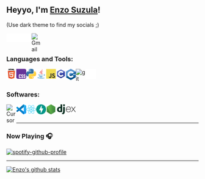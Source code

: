 ## Heyyo, I'm <a href="suzulaenzo.github.io/EnzoSuzula/" target="_blank">Enzo Suzula</a>!
(Use dark theme to find my socials ;)

<a href="suzulaenzo.github.io/EnzoSuzula/" target="_blank"><img align="left" alt="aakarsh.me" width="22px" 
src="https://github.com/Aakarsh-B/trying-repos/blob/master/www.svg" />
</a>

<a href="https://www.linkedin.com/in/suzulaenzo" target="_blank"><img align="left" alt="Aakarsh B | LinkedIn" width="22px" 
src="https://github.com/Aakarsh-B/trying-repos/blob/master/linkedin.svg" />
</a>

<a href="https://instagram.com/suzulaenzo" target="_blank"><img align="left" alt="Enzo Suzula | Instagram" width="22px" 
src="https://github.com/Aakarsh-B/trying-repos/blob/master/insta.svg" />
</a>

<a href="mailto:suzulaenzo@gmail.com" target="_blank"> <img align="left" alt="Gmail" width="23.5px" 
src="https://raw.githubusercontent.com/gauravghongde/social-icons/master/SVG/White/Gmail_white.svg"/>
</a>

<br/>
<br/>


### Languages and Tools:


<a href="https://g.co/kgs/fwQboix" target="_blank"><img align="left" alt="HTML5" width="26px" src="https://raw.githubusercontent.com/github/explore/80688e429a7d4ef2fca1e82350fe8e3517d3494d/topics/html/html.png" />
</a>

<a href="https://www.w3schools.com/css/" target="_blank"><img align="left" alt="CSS3" width="26px" src="https://raw.githubusercontent.com/github/explore/80688e429a7d4ef2fca1e82350fe8e3517d3494d/topics/css/css.png" />
</a>

<a href="https://www.python.org" target="_blank"> <img align="left" alt="Python" width="26px" 
src="https://github.com/Aakarsh-B/trying-repos/blob/master/python-5.svg?raw=true"/>
</a>

<a href="https://www.java.com/" target="_blank"> <img align="left" alt="Java" width="26px" 
src="https://raw.githubusercontent.com/devicons/devicon/master/icons/java/java-original.svg" />
</a>

<a href="https://developer.mozilla.org/en-US/docs/Web/JavaScript" target="_blank"> <img align="left" alt="JavaScript" width="26px"
src="https://raw.githubusercontent.com/devicons/devicon/master/icons/javascript/javascript-original.svg" />
</a>

<a href="https://www.cprogramming.com/" target="_blank"> <img align="left" alt="C" width="26px" 
src="https://github.com/Aakarsh-B/trying-repos/blob/master/c-programming.png"/> 
</a>

<a href="https://www.w3schools.com/cpp/" target="_blank"> <img align="left" alt="C++" width="26px" 
src="https://github.com/Aakarsh-B/trying-repos/blob/master/c++.png"/> 
</a>

<a href="https://git-scm.com/" target="_blank"> <img align="left" alt="git" width="26px" 
src="https://www.vectorlogo.zone/logos/git-scm/git-scm-icon.svg"/> 
</a>

<a href ="https://github.com"> <img align="left" alt="GitHub" width="26px" 
src="https://github.com/Aakarsh-B/trying-repos/blob/master/github.svg" />
</a>

<br />
<br />

### Softwares:

<a href="https://www.cursor.com" target="_blank"> <img align="left" alt="Cursor" width="26px" 
src="https://www.cursor.com/favicon.svg"/> 
</a>

<a href="https://code.visualstudio.com"> <img align="left" alt="Visual Studio Code" width="26px" src="https://raw.githubusercontent.com/github/explore/80688e429a7d4ef2fca1e82350fe8e3517d3494d/topics/visual-studio-code/visual-studio-code.png" /> 
</a>

<a href="https://react.dev" target="_blank"> <img align="left" alt="React.js" width="26px" 
src="https://github.com/devicons/devicon/blob/master/icons/react/react-original.svg"/>
</a>

<a href="https://fastapi.tiangolo.com/" target="_blank"> <img align="left" alt="FastAPI" width="26px" 
src="https://github.com/devicons/devicon/blob/master/icons/fastapi/fastapi-plain.svg" />
</a>

<a href="https://nodejs.org" target="_blank"> <img align="left" alt="Node.js" width="26px"
src="https://raw.githubusercontent.com/devicons/devicon/master/icons/nodejs/nodejs-original.svg"/>
</a>

<a href="https://www.djangoproject.com/" target="_blank"> <img align="left" alt="Django" width="26px" 
src="https://github.com/devicons/devicon/blob/master/icons/django/django-plain.svg" />
</a>

<a href="https://expressjs.com" target="_blank"> <img align="left" alt="Express.js" width="26px" 
src="https://raw.githubusercontent.com/devicons/devicon/master/icons/express/express-original.svg"/>
</a>


<br />
<br />

---



### Now Playing 🎧

[![spotify-github-profile](https://spotify-github-profile.kittinanx.com/api/view?uid=31eual7dirae4mpafm2gld5djhqq&cover_image=false&theme=default&show_offline=false&background_color=121212&interchange=false)](https://github.com/kittinan/spotify-github-profile)



---

[![Enzo's github stats](https://github-readme-stats.vercel.app/api?username=suzulaenzo&include_all_commits=true&count_private=true&show_icons=true&line_height=20&title_color=FFFFFF&icon_color=FFFFFF&text_color=FFFFFF&bg_color=0D1117)](https://github.com/anuraghazra/github-readme-stats)

